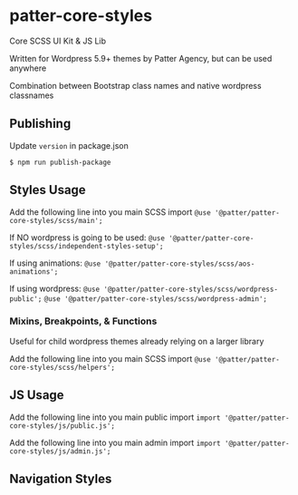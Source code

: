 # patter-core-styles

Core SCSS UI Kit & JS Lib

Written for Wordpress 5.9+ themes by Patter Agency, but can be used anywhere

Combination between Bootstrap class names and native wordpress classnames

## Publishing

Update `version` in package.json

`$ npm run publish-package`

## Styles Usage

Add the following line into you main SCSS import
`@use '@patter/patter-core-styles/scss/main';`

If NO wordpress is going to be used:
`@use '@patter/patter-core-styles/scss/independent-styles-setup';`

If using animations:
`@use '@patter/patter-core-styles/scss/aos-animations';`

If using wordpress:
`@use '@patter/patter-core-styles/scss/wordpress-public';`
`@use '@patter/patter-core-styles/scss/wordpress-admin';`

### Mixins, Breakpoints, & Functions

Useful for child wordpress themes already relying on a larger library

Add the following line into you main SCSS import
`@use '@patter/patter-core-styles/scss/helpers';`

## JS Usage

Add the following line into you main public import
`import '@patter/patter-core-styles/js/public.js';`

Add the following line into you main admin import
`import '@patter/patter-core-styles/js/admin.js';`

## Navigation Styles
